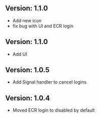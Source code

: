 ## Version: 1.1.0
- Add new icon
- fix bug with UI and ECR login

## Version: 1.1.0
- Add UI

## Version: 1.0.5
 - Add Signal handler to cancel logins

## Version: 1.0.4
- Moved ECR login to disabled by default
